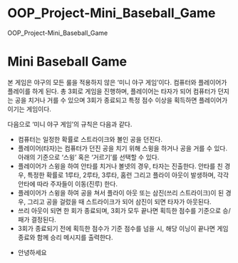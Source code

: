 # OOP_Project-Mini_Baseball_Game
OOP_Project-Mini_Baseball_Game

# Mini Baseball Game
본 게임은 야구의 모든 룰을 적용하지 않은 ‘미니 야구 게임’이다. 컴퓨터와 플레이어가 플레이를 하게 된다. 총 3회로 게임을 진행하며, 플레이어는 타자가 되어 컴퓨터가 던지는 공을 치거나 거를 수 있으며 3회가 종료되고 특정 점수 이상을 획득하면 플레이어가 이기는 게임이다.

다음으로 ‘미니 야구 게임’의 규칙은 다음과 같다.
- 컴퓨터는 일정한 확률로 스트라이크와 볼인 공을 던진다.
- 플레이어(타자)는 컴퓨터가 던진 공을 치기 위해 스윙을 하거나 공을 거를 수 있다. 아래의 기준으로 ‘스윙’ 혹은 ‘거르기’를 선택할 수 있다.
- 플레이어가 스윙을 하여 안타를 치거나 볼넷의 경우, 타자는 진출한다. 안타를 친 경우, 특정한 확률로 1루타, 2루타, 3루타, 홈런 그리고 플라이 아웃이 발생하며, 각각 안타에 따라 주자들이 이동(진루) 한다.
- 플레이어가 스윙을 하여 공을 쳐서 플라이 아웃 또는 삼진(쓰리 스트라이크)이 된 경우, 그리고 공을 걸렀을 때 스트라이크가 되어 삼진이 되면 타자가 아웃된다.
- 쓰리 아웃이 되면 한 회가 종료되며, 3회가 모두 끝나면 획득한 점수를 기준으로 승/패가 결정된다.
- 3회가 종료되기 전에 획득한 점수가 기준 점수를 넘을 시, 해당 이닝이 끝나면 게임 종료와 함께 승리 메시지를 출력한다.
* 안녕하세요
